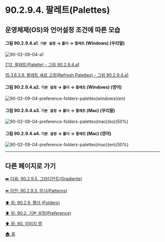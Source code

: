# 90.2.9.4. 팔레트(Palettes)
## 운영체제(OS)와 언어설정 조건에 따른 모습

<a id="90-02-09-04-a1"></a>

#### 그림 90.2.9.4.a1. `기본 설정` → `폴더` → `팔레트` (Windows) (우리말)
![90-02-09-04-a1](https://github.com/wonder13662/gimp/assets/15767104/83e174ab-9286-40de-b1a7-8fafdfa2e8c1)

[7.12. 팔레트(Palette) - 그림 90.2.9.4.a1](./07-12-00-palettes.md#90-02-09-04-a1)

[15.3.6.3.9. 팔레트 새로 고침(Refresh Palettes) - 그림 90.2.9.4.a1](./15-03-06-03-09-refresh_palettes.md#90-02-09-04-a1)

<a id="90-02-09-04-a2"></a>

#### 그림 90.2.9.4.a2. `기본 설정` → `폴더` → `팔레트` (Windows) (영어)
![90-02-09-04-preference-folders-palettes(windows)(en)](https://github.com/wonder13662/gimp/assets/15767104/92a9c95f-dc02-462f-89b4-787a0a7e5e34)

#### 그림 90.2.9.4.a3. `기본 설정` → `폴더` → `팔레트` (Mac) (우리말)
![90-02-09-04-preference-folders-palettes(mac)(ko)(50%)](https://github.com/wonder13662/gimp/assets/15767104/fc85d94f-c0af-42b5-b6c9-37c8659d10f7)

#### 그림 90.2.9.4.a4. `기본 설정` → `폴더` → `팔레트` (Mac) (영어)
![90-02-09-04-preference-folders-palettes(mac)(en)(50%)](https://github.com/wonder13662/gimp/assets/15767104/f4b2ee4e-0f93-4b84-97d3-fc2974eaec91)

***

## 다른 페이지로 가기

[➡️ 다음: 90.2.9.5. 그라디언트(Gradients)](./90-02-09-05-gradients.md)

[⬅️ 이전: 90.2.9.3. 무늬(Patterns)](./90-02-09-03-patterns.md)

[⬆️ 위: 90.2.9. 폴더 (Folders)](./90-02-09-00-folders.md)

[⬆️ 위: 90.2. 기본 설정(Preference)](./90-02-00-preference.md)

[⬆️ 위: 90. 이미지 맵](./90-00-image-map.md)

[🏠 홈](./00-home.md)
